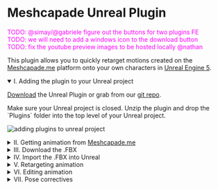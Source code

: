 # Meshcapade Unreal Plugin

<span style='color:magenta'>TODO: @simay/@gabriele figure out the buttons for two plugins FE</span>
<br/>
<span style='color:magenta'>TODO: we will need to add a windows icon to the download button</span>
<br/>
<span style='color:magenta'>TODO: fix the youtube preview images to be hosted locally @nathan</span>

This plugin allows you to quickly retarget motions created on the [Meshcapade.me](https://meshcapade.me/) platform onto your own characters in [Unreal Engine 5](https://www.unrealengine.com/en-US/download).

<details open>
<summary>I. Adding the plugin to your Unreal project</summary>

[Download](https://codeload.github.com/Meshcapade/mc-unreal/zip/refs/tags/v0.0.1) the Unreal Plugin or grab from our [git repo](https://github.com/Meshcapade/mc-unreal).

Make sure your Unreal project is closed.  Unzip the plugin and drop the \`Plugins\` folder into the top level of your Unreal project.

![adding plugins to unreal project](images/readme_plugins.gif)

</details>

<details>
<summary>II. Getting animation from <a href='https://me.meshcapade.com'>Meshcapade.me</a></summary>
Currently, there are two ways to get animations from [Meshcapade.me](https://meshcapade.me/):
- [Motion from video](https://me.meshcapade.com/from-videos) - extract the human motion from a video.

<span style='color:yellow'>do we want this tidbit about how many animations? I just made up 10,000</span></br>
- [Motion from text](https://me.meshcapade.com/editor) - find a human motion in our library of 10,000 motions.
### A. [Motion from video](https://me.meshcapade.com/from-videos)
to get an animation from a video, visit
https://me.meshcapade.com/from-videos.  Follow the prompts until you've created an animated avatar.

![from video](images/readme_afv00.png)

### B. [Motion from text](https://me.meshcapade.com/editor)
To search for a motion from our motion library, visit https://me.meshcapade.com/editor. In the top right, there is a search box where you can search for an animation.  Once you've found the animation you want, save the avatar into your vault.

![from text](images/readme_tmr00.png)
</details>

<details>
<summary>III. Download the .FBX</summary>
Go to your [avatar vault](https://me.meshcapade.com/vault), and click the \`...\` on the top right corner of the avatar containing the motion you'd like to download.  In the download options, make sure that \`file format\` is \`fbx\` (\`obj\` has no motion) and \`Pose/Motion\` is \`Captured Motion\`.  For \`compatibility mode\`, select \`Unreal\` if you are interested in using the SMPL-body with pose correctives.  Choose \`Unreal - no blend shapes\` if you're only interested in the motion, this will make the import process faster.  Choose \`Unreal\` if you're following the [Advanced Features](#vii-advanced-features) workflow.

<span style='color:magenta'>TODO: update this image when possible</span>

![download](images/readme_download00.png)
</details>

<details>
<summary>IV. Import the .FBX into Unreal</summary>
With the .FBX downloaded, import it into your unreal project (File > Import).

Set the skeleton to \`SK_MeshcapadeBody\`.  If you don't see it, then click the gear next to the search box and make sure \`Show Plugin Content\` is checked.  In the content browser, \`SK_MeshcapadeBody\` is located here: \`Content/Plugins/Meshcapade/Meshes/SK_MeshcapadeBody\`.

![import00](images/readme_import00.png)

Be sure that \`Import Animation\` is checked.

If you’re interested in the [Advanced Features](#vii-advanced-features), you need to use the check \`Import Morph Targets\`.

![import00](images/readme_import03.png)
</details>

<details>
<summary>V. Retargeting animation</summary>
One thing you may want to do is retarget the motion from the SMPL-body onto the body of your character.  To do so, you will need a retargeter.  Retargeters require two IK rigs: one for the source body, the SMPL-body in this case, and one for the target body - your character.  The Meshcapade Unreal plugin comes with a sample retargeter for the Unreal mannequin, including an IK rig for the SMPL-body and an IK rig for the Unreal mannequin.

### A. Making your own IK rig

First, you need to make an IK Rig for your character.  In the top right corner of the Content Browser, click on \`Settings\` and make sure \`Show Plugin Content\` is checked.  Then open \`Plugins\` > \`Meshcapade Content\` > \`Rigs\`.  Duplicate the \`IK_Manniquen\` rig.

![ik rig0](images/readme_ikrig00.png)

If your character's skeleton follows the Unreal character naming convention, you only need to change the preview skeletal mesh to your character.  If you're using a UE4 character, you may need to change the \`End Bone\` of the \`Spine\` IK chain to \`spine_03\`.

![ik rig1](images/readme_ikrig01.png)

For more on this subject, see the Unreal documentation on [IK Rig Animation Retargeting](https://docs.unrealengine.com/5.3/en-US/ik-rig-animation-retargeting-in-unreal-engine/).

### B. Making your own retargeter
Once you have the IK rig for your character created, you can make a retargeter.  Right-click in the Content Browser and type \`retargeter\` or go to \`Animation\` > \`Retargeting\` > \`IK Retargeter\`.  Double-click the newly created retargeter.

A retargeter contains two IK rigs and the relationship between them.  Set the two IK rigs in the details panel.

![retarget0](images/readme_retarget00.png)

The poses of the two skeletons need to match as well.  To do this, change the display mode to \`Edit Retarget Pose\` on the top left.  Then rotate the bones of the source and/or the target until the angles match one another as closely as possible.

![retarget1](images/readme_retarget01.png)

Finally, the chains of the two IK rigs need to be correlated.  There are several ways to do this, but if you copied the Unreal mannequin all you need to do is click \`Auto-Map Chains\` > \`Map All (Exact)\`.

![retarget2](images/readme_retarget02.png)

For more, see the Unreal documentation on [IK Rig Animation Retargeting](https://docs.unrealengine.com/5.3/en-US/ik-rig-animation-retargeting-in-unreal-engine/).

### C. Retargeting animation
Now that the retargeter is built, it can be used to retarget any number of animations between the SMPL-body and the body of your character.  To do so, simply right-click on an animation file (it will have a dark green bar in the middle of it), and select \`Retarget Animation Assets\` > \`Duplicate and Retarget Animation Assets/Blueprints\`.

![retarget4](images/readme_retarget04.png)

Select the retargeter you'd like to use

![retareget5](images/readme_retarget05.png)

Here's an example of the retargeted animation next to the original animation

[![Retarget Example](https://i.ytimg.com/vi/dDYhbGmUmCA/maxresdefault.jpg)](https://youtu.be/dDYhbGmUmCA "Retarget Example")
</details>

<details>
<summary>VI. Editing animation</summary>
If the animation doesn't look right on your character, there are two options.  One is to go back to the platform and try to get something better, or to edit the motion.  There are several ways to edit an animation after the fact.  One way that is easy to use and gives you lots of control is to use a control rig that has a forward and backward solver.

The control rig that comes with the third-person template, which we also ship with the plugin, is sufficient for this.  Go to \`Plugins\` > \`Meshcapade Content\` > \`Rigs\` and duplicate the \`CR_Mannequin_Body\` rig.

![controlrig0](images/readme_controlrig00.png)

You will have to make edits to this control rig depending on how different your character's skeleton is from the Unreal convention.

![controlrig1](images/readme_controlrig01.png)

In the \`Preview Scene Settings\`, change the preview mesh to that of your character.

If you are retargeting a UE4 character, for example, you would need to make a few changes to the skeleton.  In the Rig Hierarchy, you can rearrange bones by clicking and dragging them.  The spine, neck and hands are different between the UE4 and UE5 characters.  You'd make the following changes:
- Move \`clavicle_l\`, \`clavicle_r\` and \`neck_01\` to be underneath \`spine_03\`
- Move \`head\` to be underneath \`neck_01\`
- On both hands, move \`index_01\`, \`middle_01\`, \`ring_01\`, and \`pinky_01\` to be direct children of their corresponding \`hand\` bones.

For more, see the Unreal documentation on [Control Rig](https://docs.unrealengine.com/5.3/en-US/control-rig-in-unreal-engine/).

Now that you have a control rig that works with your character, you can bake the animation onto that control rig.  Make a new level sequence by right-clicking and typing \`level sequence\` or going to \`Cinematics\` > \`Level Sequence\`.  Drag the animation asset into your level, select it, and then in the sequencer select \`+Track\` > \`Actor To Sequencer\` > \`<your animation asset>\`.

Click the \`+\` to the right of \`Animation\` and add your animation asset.

Right-click on the top node of your animation in the track panel and choose \`Bake to Control Rig\` > \`<your control rig>\`.  Click \`Create\`.

Note: the animation will only bake what's between the red and green markers on the timeline.  If you want to trim the animation, you can do it by moving the markers.

[![Animation Editing Example 1](https://i.ytimg.com/vi/FoIkByz4ePU/maxresdefault.jpg)](https://youtu.be/FoIkByz4ePU "Animation Editing Example 1")

Select the new control rig layer on the track and right-click and choose \`Add Section\` > \`Additive\`.  This will allow you to add animation on top of the existing animation.

![anim editing1](images/readme_animediting00.png)

At this point, you can spend as little or as much time as you'd like to make the animation do what you want to do. In the example below, I tweak the height of the global control so that the character doesn't clip the ground as much as he bends forward.  You could then fix the hands and fingers or add cartoony motion.

[![Animation Editing Example 2](https://i.ytimg.com/vi/tRF8h6V9KIw/maxresdefault.jpg)](https://youtu.be/tRF8h6V9KIw "Animation Editing Example 2")

Once you're happy with your animation, the last step is to bake it.  Right-click on the top node in the track panel and choose \`Bake Animation Sequence\` and save it.  Now your edited animation can be used as normal.

![anim editing1](images/readme_animediting01.png)
</details>

<details>
<summary>VII. Pose correctives</summary>
Pose correctives allow for real time calculation of pose based deformations to SMPL-bodies, and it's extremely easy to apply to actor blueprints.  They are a complex set of blend shapes that we apply based on the pose of the skeleton.  This achieves much more realistic soft tissue deformation than the traditional skinning method.

[![Pose Corrective Explanation](https://res.cloudinary.com/marcomontalbano/image/upload/v1709311585/video_to_markdown/images/youtube--CxJnpEXfjG0-c05b58ac6eb4c4700831b2b3070cd403.jpg)](https://youtu.be/CxJnpEXfjG0 "Pose Corrective Explanation")

In order to be able to use pose correctives, make sure you enable \`Import Morph Targets\` in the [import step](#v-import-the-fbx-into-unreal) when you import a SMPL-body.

To enable pose correctives on blueprint actor, add a skeletal mesh component that contains a SMPL-body, then add the \`Pose Correctives\` actor component to the same blueprint.

[![Adding Pose Correctives](https://i.ytimg.com/vi/ZKWhLW5n00c/maxresdefault.jpg)](https://youtu.be/ZKWhLW5n00c "Adding Pose Correctives")

The example below has two bodies overlaying each other to further illustrate the result.  The orange body doesn't have pose correctives, and the textured body does.

[![Pose Correctives in Unreal](https://i.ytimg.com/vi/3F3ReRXnuV4/maxresdefault.jpg)](https://youtu.be/3F3ReRXnuV4 "Pose Correctives in Unreal")
</details>
